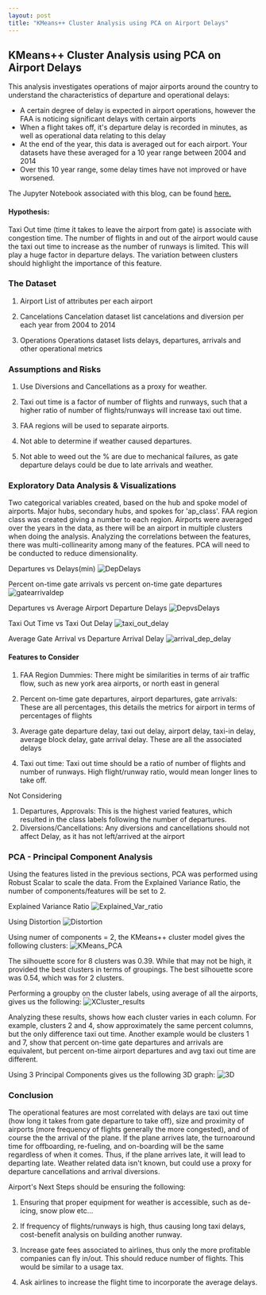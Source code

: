 ```yaml
---
layout: post
title: "KMeans++ Cluster Analysis using PCA on Airport Delays"
---
```


## KMeans++ Cluster Analysis using PCA on Airport Delays

This analysis investigates operations of major airports around the country to understand the characteristics of departure and operational delays:
- A certain degree of delay is expected in airport operations, however the FAA is noticing significant delays with certain airports
- When a flight takes off, it's departure delay is recorded in minutes, as well as operational data relating to this delay
- At the end of the year, this data is averaged out for each airport. Your datasets have these averaged for a 10 year range between 2004 and 2014
- Over this 10 year range, some delay times have not improved or have worsened.

The Jupyter Notebook associated with this blog, can be found [here.](https://github.com/adalal80/GA-DSI/blob/master/projects/projects-weekly/project-07/starter-code/project7-starter.ipynb)

#### Hypothesis:
Taxi Out time (time it takes to leave the airport from gate) is associate with congestion time. The number of flights in and out of the airport would cause the taxi out time to increase as the number of runways is limited. This will play a huge factor in departure delays. The variation between clusters should highlight the importance of this feature.

### The Dataset
1) Airport
List of attributes per each airport

2) Cancelations
Cancelation dataset list cancelations and diversion per each year from 2004 to 2014

3) Operations
Operations dataset lists delays, departures, arrivals and other operational metrics

### Assumptions and Risks
1) Use Diversions and Cancellations as a proxy for weather.

2) Taxi out time is a factor of number of flights and runways, such that a higher ratio of number of flights/runways will increase taxi out time.

3) FAA regions will be used to separate airports.

4) Not able to determine if weather caused departures.

5) Not able to weed out the % are due to mechanical failures, as gate departure delays could be due to late arrivals and weather.

### Exploratory Data Analysis & Visualizations

Two categorical variables created, based on the hub and spoke model of airports. Major hubs, secondary hubs, and spokes for 'ap_class'. FAA region class was created giving a number to each region. Airports were averaged over the years in the data, as there will be an airport in multiple clusters when doing the analysis. Analyzing the correlations between the features, there was multi-collinearity among many of the features. PCA will need to be conducted to reduce dimensionality.

Departures vs Delays(min)
![DepDelays](https://github.com/adalal80/adalal80.github.io/blob/master/images/Project7/DepDelays.png?raw=true)

Percent on-time gate arrivals vs percent on-time gate departures
![gatearrivaldep](https://github.com/adalal80/adalal80.github.io/blob/master/images/Project7/gate_arrival_departures.png?raw=true)

Departures vs Average Airport Departure Delays
![DepvsDelays](https://github.com/adalal80/adalal80.github.io/blob/master/images/Project7/DeparturesvsDelays.png?raw=true)

Taxi Out Time vs Taxi Out Delay
![taxi_out_delay](https://github.com/adalal80/adalal80.github.io/blob/master/images/Project7/taxi_out_delay.png?raw=true)

Average Gate Arrival vs Departure Arrival Delay
![arrival_dep_delay](https://github.com/adalal80/adalal80.github.io/blob/master/images/Project7/arrival_dep_delay.png?raw=true)

#### Features to Consider

1. FAA Region Dummies: There might be similarities in terms of air traffic flow, such as new york area airports, or north east in general

2. Percent on-time gate departures, airport departures, gate arrivals: These are all percentages, this details the metrics for airport in terms of percentages of flights

3. Average gate departure delay, taxi out delay, airport delay, taxi-in delay, average block delay, gate arrival delay. These are all the associated delays

4. Taxi out time: Taxi out time should be a ratio of number of flights and number of runways. High flight/runway ratio, would mean longer lines to take off.

Not Considering
1. Departures, Approvals: This is the highest varied features, which resulted in the class labels following the number of departures.
2. Diversions/Cancellations: Any diversions and cancellations should not affect Delay, as it has not left/arrived at the airport


### PCA - Principal Component Analysis

Using the features listed in the previous sections, PCA was performed using Robust Scalar to scale the data. From the Explained Variance Ratio, the number of components/features will be set to 2. 

Explained Variance Ratio
![Explained_Var_ratio](https://github.com/adalal80/adalal80.github.io/blob/master/images/Project7/ExplainedVarianceRatio.png?raw=true)

Using Distortion
![Distortion](https://github.com/adalal80/adalal80.github.io/blob/master/images/Project7/Distortion_Kmeans.png?raw=true)

Using numer of components = 2, the KMeans++ cluster model gives the following clusters:
![KMeans_PCA](https://github.com/adalal80/adalal80.github.io/blob/master/images/Project7/KMeans_PCA.png?raw=true)

The silhouette score for 8 clusters was 0.39. While that may not be high, it provided the best clusters in terms of groupings. The best silhouette score was 0.54, which was for 2 clusters. 

Performing a groupby on the cluster labels, using average of all the airports, gives us the following:
![XCluster_results](https://github.com/adalal80/adalal80.github.io/blob/master/images/Project7/Xcluster_result.png?raw=true)

Analyzing these results, shows how each cluster varies in each column. For example, clusters 2 and 4, show approximately the same percent columns, but the only difference taxi out time.  Another example would be clusters 1 and 7, show that percent on-time gate departures and arrivals are equivalent, but percent on-time airport departures and avg taxi out time are different.

Using 3 Principal Components gives us the following 3D graph:
![3D](https://github.com/adalal80/adalal80.github.io/blob/master/images/Project7/3D.png?raw=true)

### Conclusion
The operational features are most correlated with delays are taxi out time (how long it takes from gate departure to take off), size and proximity of airports (more frequency of flights generally the more congested), and of course the the arrival of the plane. If the plane arrives late, the turnoaround time for offboarding, re-fueling, and on-boarding will be the same regardless of when it comes. Thus, if the plane arrives late, it will lead to departing late. Weather related data isn't known, but could use a proxy for departure cancellations and arrival diversions.

Airport's Next Steps should be ensuring the following:

1) Ensuring that proper equipment for weather is accessible, such as de-icing, snow plow etc...

2) If frequency of flights/runways is high, thus causing long taxi delays, cost-benefit analysis on building another runway.

3) Increase gate fees associated to airlines, thus only the more profitable companies can fly in/out. This should reduce number of flights. This would be similar to a usage tax.

4) Ask airlines to increase the flight time to incorporate the average delays.

